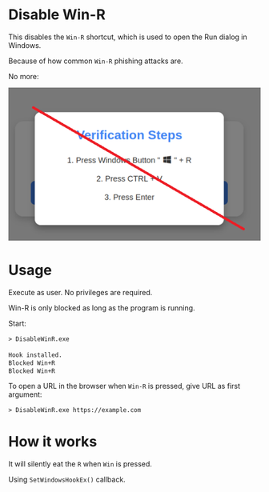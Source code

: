 # Disable Win-R

This disables the `Win-R` shortcut, which is used to open the Run dialog in Windows. 

Because of how common `Win-R` phishing attacks are.

No more: 

![phishing](https://github.com/dobin/DisableWinR/blob/main/verification.png?raw=true)

# Usage

Execute as user. No privileges are required.

Win-R is only blocked as long as the program is running. 

Start:
```
> DisableWinR.exe

Hook installed.
Blocked Win+R
Blocked Win+R
```

To open a URL in the browser when `Win-R` is pressed, 
give URL as first argument:
```
> DisableWinR.exe https://example.com
```


# How it works

It will silently eat the `R` when `Win` is pressed.

Using `SetWindowsHookEx()` callback. 


